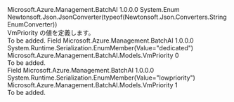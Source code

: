 <Type Name="VmPriority" FullName="Microsoft.Azure.Management.BatchAI.Models.VmPriority">
  <TypeSignature Language="C#" Value="public enum VmPriority" />
  <TypeSignature Language="ILAsm" Value=".class public auto ansi sealed VmPriority extends System.Enum" />
  <TypeSignature Language="DocId" Value="T:Microsoft.Azure.Management.BatchAI.Models.VmPriority" />
  <TypeSignature Language="VB.NET" Value="Public Enum VmPriority" />
  <TypeSignature Language="F#" Value="type VmPriority = " />
  <AssemblyInfo>
    <AssemblyName>Microsoft.Azure.Management.BatchAI</AssemblyName>
    <AssemblyVersion>1.0.0.0</AssemblyVersion>
  </AssemblyInfo>
  <Base>
    <BaseTypeName>System.Enum</BaseTypeName>
  </Base>
  <Attributes>
    <Attribute>
      <AttributeName>Newtonsoft.Json.JsonConverter(typeof(Newtonsoft.Json.Converters.StringEnumConverter))</AttributeName>
    </Attribute>
  </Attributes>
  <Docs>
    <summary>
            VmPriority の値を定義します。
            </summary>
    <remarks>To be added.</remarks>
  </Docs>
  <Members>
    <Member MemberName="Dedicated">
      <MemberSignature Language="C#" Value="Dedicated" />
      <MemberSignature Language="ILAsm" Value=".field public static literal valuetype Microsoft.Azure.Management.BatchAI.Models.VmPriority Dedicated = int32(0)" />
      <MemberSignature Language="DocId" Value="F:Microsoft.Azure.Management.BatchAI.Models.VmPriority.Dedicated" />
      <MemberSignature Language="VB.NET" Value="Dedicated" />
      <MemberSignature Language="F#" Value="Dedicated = 0" Usage="Microsoft.Azure.Management.BatchAI.Models.VmPriority.Dedicated" />
      <MemberType>Field</MemberType>
      <AssemblyInfo>
        <AssemblyName>Microsoft.Azure.Management.BatchAI</AssemblyName>
        <AssemblyVersion>1.0.0.0</AssemblyVersion>
      </AssemblyInfo>
      <Attributes>
        <Attribute>
          <AttributeName>System.Runtime.Serialization.EnumMember(Value="dedicated")</AttributeName>
        </Attribute>
      </Attributes>
      <ReturnValue>
        <ReturnType>Microsoft.Azure.Management.BatchAI.Models.VmPriority</ReturnType>
      </ReturnValue>
      <MemberValue>0</MemberValue>
      <Docs>
        <summary>To be added.</summary>
      </Docs>
    </Member>
    <Member MemberName="Lowpriority">
      <MemberSignature Language="C#" Value="Lowpriority" />
      <MemberSignature Language="ILAsm" Value=".field public static literal valuetype Microsoft.Azure.Management.BatchAI.Models.VmPriority Lowpriority = int32(1)" />
      <MemberSignature Language="DocId" Value="F:Microsoft.Azure.Management.BatchAI.Models.VmPriority.Lowpriority" />
      <MemberSignature Language="VB.NET" Value="Lowpriority" />
      <MemberSignature Language="F#" Value="Lowpriority = 1" Usage="Microsoft.Azure.Management.BatchAI.Models.VmPriority.Lowpriority" />
      <MemberType>Field</MemberType>
      <AssemblyInfo>
        <AssemblyName>Microsoft.Azure.Management.BatchAI</AssemblyName>
        <AssemblyVersion>1.0.0.0</AssemblyVersion>
      </AssemblyInfo>
      <Attributes>
        <Attribute>
          <AttributeName>System.Runtime.Serialization.EnumMember(Value="lowpriority")</AttributeName>
        </Attribute>
      </Attributes>
      <ReturnValue>
        <ReturnType>Microsoft.Azure.Management.BatchAI.Models.VmPriority</ReturnType>
      </ReturnValue>
      <MemberValue>1</MemberValue>
      <Docs>
        <summary>To be added.</summary>
      </Docs>
    </Member>
  </Members>
</Type>
